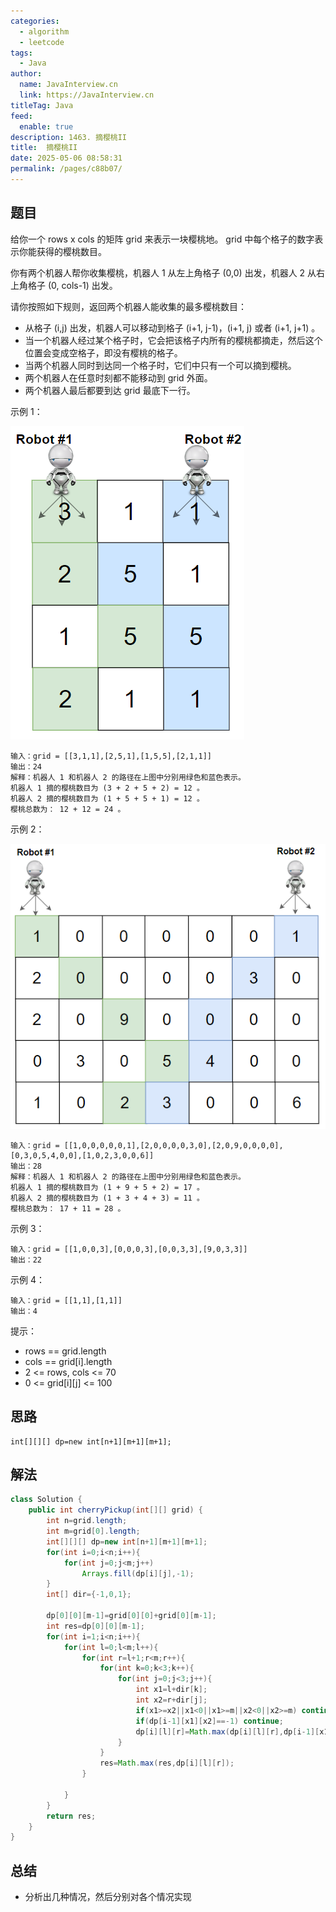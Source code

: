 ```yaml
---
categories: 
  - algorithm
  - leetcode
tags: 
  - Java
author: 
  name: JavaInterview.cn
  link: https://JavaInterview.cn
titleTag: Java
feed: 
  enable: true
description: 1463. 摘樱桃II
title:  摘樱桃II
date: 2025-05-06 08:58:31
permalink: /pages/c88b07/
---
```


## 题目
给你一个 rows x cols 的矩阵 grid 来表示一块樱桃地。 grid 中每个格子的数字表示你能获得的樱桃数目。

你有两个机器人帮你收集樱桃，机器人 1 从左上角格子 (0,0) 出发，机器人 2 从右上角格子 (0, cols-1) 出发。

请你按照如下规则，返回两个机器人能收集的最多樱桃数目：

* 从格子 (i,j) 出发，机器人可以移动到格子 (i+1, j-1)，(i+1, j) 或者 (i+1, j+1) 。
* 当一个机器人经过某个格子时，它会把该格子内所有的樱桃都摘走，然后这个位置会变成空格子，即没有樱桃的格子。
* 当两个机器人同时到达同一个格子时，它们中只有一个可以摘到樱桃。
* 两个机器人在任意时刻都不能移动到 grid 外面。
* 两个机器人最后都要到达 grid 最底下一行。


示例 1：

![sample_1_1802.png](../../../media/pictures/leetcode/sample_1_1802.png)

    输入：grid = [[3,1,1],[2,5,1],[1,5,5],[2,1,1]]
    输出：24
    解释：机器人 1 和机器人 2 的路径在上图中分别用绿色和蓝色表示。
    机器人 1 摘的樱桃数目为 (3 + 2 + 5 + 2) = 12 。
    机器人 2 摘的樱桃数目为 (1 + 5 + 5 + 1) = 12 。
    樱桃总数为： 12 + 12 = 24 。
示例 2：

![sample_2_1802.png](../../../media/pictures/leetcode/sample_2_1802.png)
    
    输入：grid = [[1,0,0,0,0,0,1],[2,0,0,0,0,3,0],[2,0,9,0,0,0,0],[0,3,0,5,4,0,0],[1,0,2,3,0,0,6]]
    输出：28
    解释：机器人 1 和机器人 2 的路径在上图中分别用绿色和蓝色表示。
    机器人 1 摘的樱桃数目为 (1 + 9 + 5 + 2) = 17 。
    机器人 2 摘的樱桃数目为 (1 + 3 + 4 + 3) = 11 。
    樱桃总数为： 17 + 11 = 28 。
示例 3：

    输入：grid = [[1,0,0,3],[0,0,0,3],[0,0,3,3],[9,0,3,3]]
    输出：22
示例 4：

    输入：grid = [[1,1],[1,1]]
    输出：4


提示：

* rows == grid.length
* cols == grid[i].length
* 2 <= rows, cols <= 70
* 0 <= grid[i][j] <= 100


## 思路

    int[][][] dp=new int[n+1][m+1][m+1];

## 解法
```java
class Solution {
    public int cherryPickup(int[][] grid) {
        int n=grid.length;
        int m=grid[0].length;
        int[][][] dp=new int[n+1][m+1][m+1];
        for(int i=0;i<n;i++){
            for(int j=0;j<m;j++)
                Arrays.fill(dp[i][j],-1);
        }
        int[] dir={-1,0,1};
        
        dp[0][0][m-1]=grid[0][0]+grid[0][m-1];
        int res=dp[0][0][m-1];
        for(int i=1;i<n;i++){
            for(int l=0;l<m;l++){
                for(int r=l+1;r<m;r++){
                    for(int k=0;k<3;k++){
                        for(int j=0;j<3;j++){
                            int x1=l+dir[k];
                            int x2=r+dir[j];
                            if(x1>=x2||x1<0||x1>=m||x2<0||x2>=m) continue;
                            if(dp[i-1][x1][x2]==-1) continue;
                            dp[i][l][r]=Math.max(dp[i][l][r],dp[i-1][x1][x2]+grid[i][l]+grid[i][r]);
                        }
                    }
                    res=Math.max(res,dp[i][l][r]);
                }
                
            }
        }
        return res;
    }
}

```

## 总结

- 分析出几种情况，然后分别对各个情况实现 
